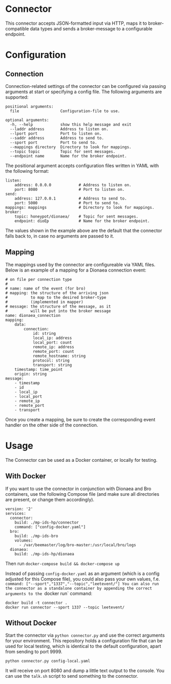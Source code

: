# Connector

This connector accepts JSON-formatted input via HTTP, maps it to broker-compatible data types and sends a broker-message to a configurable endpoint.

# Configuration
## Connection
Connection-related settings of the connector can be configured via passing arguments at start or specifying a config file. The following arguments are supported:

```
positional arguments:
  file                  Configuration-file to use.

optional arguments:
  -h, --help            show this help message and exit
  --laddr address       Address to listen on.
  --lport port          Port to listen on.
  --saddr address       Address to send to.
  --sport port          Port to send to.
  --mappings directory  Directory to look for mappings.
  --topic topic         Topic for sent messages.
  --endpoint name       Name for the broker endpoint.
```

The positional argument accepts configuration files written in YAML with the following format:

```
listen:
    address: 0.0.0.0            # Address to listen on.
    port: 8080                  # Port to listen on.
send:
    address: 127.0.0.1          # Address to send to.
    port: 5000                  # Port to send to.
mappings: mappings              # Directory to look for mappings.
broker:
    topic: honeypot/dionaea/    # Topic for sent messages.
    endpoint: dioEp             # Name for the broker endpoint.
```
The values shown in the example above are the default that the connector falls back to, in case no arguments are passed to it.

## Mapping
The mappings used by the connector are configureable via YAML files. Below is an example of a mapping for a Dionaea connection event:

```
# on file per connection type
#
# name: name of the event (for bro)
# mapping: the structure of the arriving json
#          to map to the desired broker-type
#          (implemented in mapper)
# message: the structure of the message, as it
#          will be put into the broker message
name: dionaea_connection
mapping:
    data:
        connection:
            id: string
            local_ip: address
            local_port: count
            remote_ip: address
            remote_port: count
            remote_hostname: string
            protocol: string
            transport: string
    timestamp: time_point
    origin: string
message:
    - timestamp
    - id
    - local_ip
    - local_port
    - remote_ip
    - remote_port
    - transport
```

Once you create a mapping, be sure to create the corresponding event handler on the other side of the connection.

# Usage
The Connector can be used as a Docker container, or locally for testing.

## With Docker
If you want to use the connector in conjunction with Dionaea and Bro containers, use the following Compose file (and make sure all directories are present, or change them accordingly).

```
version: '2'
services:
  connector:
    build: ./mp-ids-hp/connector
    command: ["config-docker.yaml"] 
  bro:
    build: ./mp-ids-bro
    volumes:
      - /var/beemaster/log/bro-master:/usr/local/bro/logs
  dionaea:
    build: ./mp-ids-hp/dionaea
```

Then run `docker-compose build && docker-compose up`

Instead of passing `config-docker.yaml` as an argument (which is a config adjusted for this Compose file), you could also pass your own values, f.e. `command: ["--sport","1337","--topic","leetevent/"]
You can also run the connector as a standalone container by appending the correct arguments to the `docker run` command:

```
docker build -t connector .
docker run connector --sport 1337 --topic leetevent/
```

## Without Docker

Start the connector via `python connector.py` and use the correct arguments for your environment. This repository holds a configuration file that can be used for local testing, which is identical to the default configuration, apart from sending to port 9999.

`python connector.py config-local.yaml`

It will receive on port 8080 and dump a little text output to the console.
You can use the `talk.sh` script to send something to the connector.


